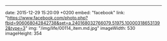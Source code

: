 ---
date: 2015-12-29 15:20:09 +0200
embed: "facebook"
link: "https://www.facebook.com/photo.php?fbid=906068042842738&set=a.240168032766079.51975.100003186531392&type=3"
img: "/img/life/00114_item.md.jpg"
imageWidth: 530
imageHeight: 354
